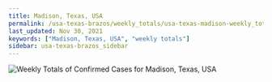 ```yaml
---
title: Madison, Texas, USA
permalink: /usa-texas-brazos/weekly_totals/usa-texas-madison-weekly_totals.html
last_updated: Nov 30, 2021
keywords: ["Madison, Texas, USA", "weekly totals"]
sidebar: usa-texas-brazos_sidebar
---
```


![Weekly Totals of Confirmed Cases for Madison, Texas, USA](/covid_tracker/images/graphs/usa-texas-madison-weekly_totals_graph.png)
